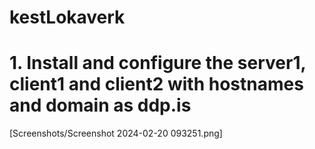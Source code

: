 # kestLokaverk

<h1> 1. Install and configure the server1, client1 and client2 with hostnames and domain as ddp.is </h1>

[Screenshots/Screenshot 2024-02-20 093251.png]
